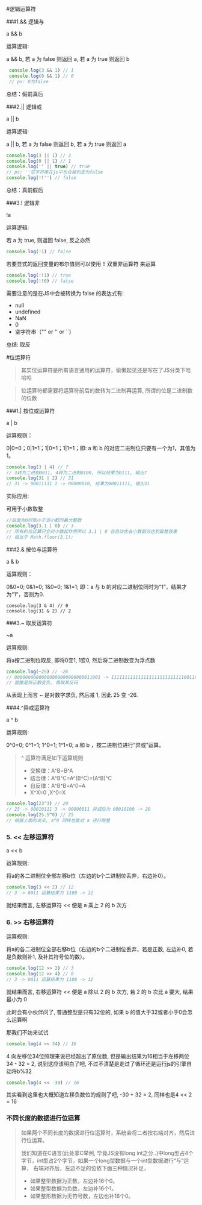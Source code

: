 #逻辑运算符


###1.&& 逻辑与

a && b

运算逻辑:

a && b, 若 a 为 false 则返回 a, 若 a 为 true 则返回 b

```js
 console.log(3 && 1) // 1
 console.log(0 && 1) // 0 
 // ps: 0为false
 ```
总结：假前真后

###2.|| 逻辑或

a || b

运算逻辑:

a || b, 若 a 为 false 则返回 b, 若 a 为 true 则返回 a

```js
console.log(3 || 1) // 3
console.log(0 || 1) // 1
console.log('' || true) // true
// ps: ''空字符串在js中也会被判定为false
console.log(!!'') // false
```
总结：真前假后

###3.! 逻辑非

!a

运算逻辑:

若 a 为 true, 则返回 false, 反之亦然

```js
console.log(!1) // false
```

若要显式的返回变量的布尔值则可以使用 !! 双重非运算符 来运算

```js
console.log(!!1) // true
console.log(!!0) // false
```

需要注意的是在JS中会被转换为 false 的表达式有:

+ null
+ undefined
+ NaN
+ 0
+ 空字符串（"" or '' or ``)


总结: 取反

#位运算符

>其实位运算符是所有语言通用的运算符，偷懒起见还是写在了JS分类下哈哈哈

>位运算符都需要将运算符前后的数转为二进制再运算, 所谓的位是二进制数的位数

###1.| 按位或运算符

a | b

运算规则：

0|0=0；0|1=1；1|0=1；1|1=1；即: a 和 b 的对应二进制位只要有一个为1，其值为1。

```js
console.log(3 | 4) // 7
// 3转为二进制0011, 4转为二进制0100, 所以结果为0111, 输出7
console.log(31 | 2) // 31
// 31 -> 00011111 2 -> 00000010, 结果为00011111, 输出31
```

实际应用:

可用于小数取整

```js
//后面为0时取小于该小数的最大整数
console.log(3.1 | 0) // 3
// 所有的位运算只会对小数起作用所以 3.1 | 0 会自动舍去小数部分达到取整效果
// 相当于 Math.floor(3.1);
```
###2.& 按位与运算符

a & b

运算规则：

0&0=0; 0&1=0; 1&0=0; 1&1=1; 即：a 与 b 的对应二进制位同时为“1”，结果才为“1”，否则为0.

```
console.log(3 & 4) // 0
console.log(31 & 2) // 2
```

###3.~ 取反运算符

~a

运算规则: 

将a按二进制位取反, 即将0变1, 1变0, 然后将二进制数变为浮点数

```js
console.log(~25) // -26
// 00000000000000000000000000011001 -> 11111111111111111111111111100110 -26
// 就像是将正数变负, 再取其反码
```

从表现上而言 ~ 是对数字求负, 然后减 1, 因此 25 变 -26.

###4.^异或运算符

a ^ b

运算规则: 

0^0=0; 0^1=1; 1^0=1; 1^1=0; a 和 b ，按二进制位进行“异或”运算。

> ^ 运算符满足如下运算规则
>+ 交换律：A^B=B^A
>+ 结合律：A^B^C=A^(B^C)=(A^B)^C
>+ 自反律：A^B^B=A^0=A
>+ X^X=0 ,X^0=X

```js
console.log(23^3) // 20
// 23 -> 00010111 3 -> 00000011 异或后为 00010100 -> 20
console.log(25.5^0) // 25
// 根据上面的说法, a^0 同样也能对 a 进行取整
```

### 5. << 左移运算符

a << b

运算规则: 

将a的各二进制位全部左移b位（左边的b个二进制位丢弃，右边补0）。

```js
console.log(3 << 2) // 12
// 3 -> 0011 运算结果为 1100 -> 12
```

就结果而言, 左移运算符 << 便是 a 乘上 2 的 b 次方

### 6. >> 右移运算符

运算规则: 

将a的各二进制位全部右移b位（右边的b个二进制位丢弃，若是正数, 左边补0, 若是负数则补1, 及补其符号位的数）。

```js
console.log(12 >> 2) // 3
console.log(12 >> 4) // 0
// 3 -> 0011 运算结果为 1100 -> 12
```

就结果而言, 右移运算符 << 便是 a 除以 2 的 b 次方, 若 2 的 b 次比 a 要大, 结果最小为 0

此时会有小伙伴问了, 普通整型是只有32位的, 如果 b 的值大于32或者小于0会怎么运算啊

那我们不妨来试试

```js
console.log(4 << 34) // 16
```

4 向左移位34位照理来说已经超出了原位数, 但是输出结果为16相当于左移两位 34 - 32 = 2, 
说到这应该明白了吧, 不过不清楚是走过了循环还是运行js的引擎自动将b%32

```js
console.log(4 << -30) // 16
```

其实看到这里也大概知道左移负数位的规则了吧, -30 + 32 = 2, 同样也是4 << 2 = 16


### 不同长度的数据进行位运算

>如果两个不同长度的数据进行位运算时，系统会将二者按右端对齐，然后进行位运算。
>
>我们知道在C语言(此处拿C举例, 毕竟JS没有long int之分..)中long型占4个字节，int型占2个字节，如果一个long型数据与一个int型数据进行“与”运算，
>右端对齐后，左边不足的位依下面三种情况补足，
>+ 如果整型数据为正数，左边补16个0。
>+ 如果整型数据为负数，左边补16个1。
>+ 如果整形数据为无符号数，左边也补16个0。